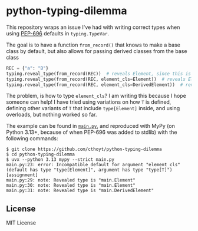 # python-typing-dilemma

This repository wraps an issue I've had with writing correct types
when using [PEP-696](https://peps.python.org/pep-0696/) defaults in
`typing.TypeVar`.

The goal is to have a function `from_record()` that knows to make a base class
by default, but also allows for passing derived classes from the base class

```python
REC = {"a": "B"}
typing.reveal_type(from_record(REC))  # reveals Element, since this is default
typing.reveal_type(from_record(REC, element_cls=Element))  # reveals Element
typing.reveal_type(from_record(REC, element_cls=DerivedElement))  # reveals DerivedElement
```

The problem, is how to type `element_cls`? I am writing this because I hope someone can help!
I have tried using variations on how `T` is defined, defining other variants of `T` that include
`type[Element]` inside, and using overloads, but nothing worked so far.

The example can be found in [`main.py`](main.py), and reproduced
with MyPy (on Python 3.13+, because of when PEP-696 was added to stdlib)
with the following commands:

```console
$ git clone https://github.com/cthoyt/python-typing-dilemma
$ cd python-typing-dilemma
$ uvx --python 3.13 mypy --strict main.py
main.py:23: error: Incompatible default for argument "element_cls" (default has type "type[Element]", argument has type "type[T]")  [assignment]
main.py:29: note: Revealed type is "main.Element"
main.py:30: note: Revealed type is "main.Element"
main.py:31: note: Revealed type is "main.DerivedElement"
```

## License

MIT License
